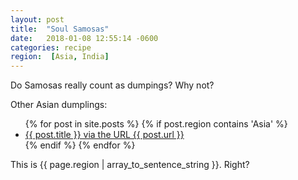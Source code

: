 ```yaml
---
layout: post
title:  "Soul Samosas"
date:   2018-01-08 12:55:14 -0600
categories: recipe
region:  [Asia, India]
---
```


Do Samosas really count as dumpings?  Why not?

Other Asian dumplings:  
<ul>
    {% for post in site.posts  %}
        {%  if post.region contains 'Asia' %} 
            <li>
                <a href="{{ site.baseurl }}{{ post.url }}">{{ post.title }} via the URL {{ post.url }}</a>
            </li>
        {%  endif %} 
    {% endfor %}
</ul>
    
This is {{ page.region | array_to_sentence_string }}.  Right?